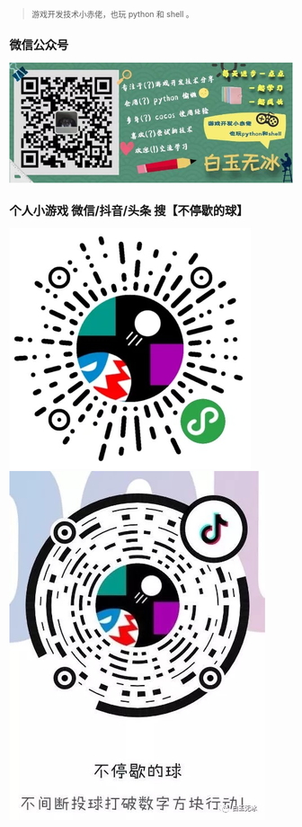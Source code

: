 > 游戏开发技术小赤佬，也玩 python 和 shell 。

## 微信公众号
![](/img/in-post/about.jpg)  


## 个人小游戏  微信/抖音/头条 搜【不停歇的球】
![](/img/in-post/201912/17-01.png)  
![](/img/in-post/201912/17-02.png)  
